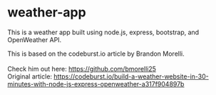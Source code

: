 # weather-app
This is a weather app built using node.js, express, bootstrap, and OpenWeather API.

This is based on the codeburst.io article by Brandon Morelli.
<br>
<br>
Check him out here: https://github.com/bmorelli25
<br>
Original article: https://codeburst.io/build-a-weather-website-in-30-minutes-with-node-js-express-openweather-a317f904897b
